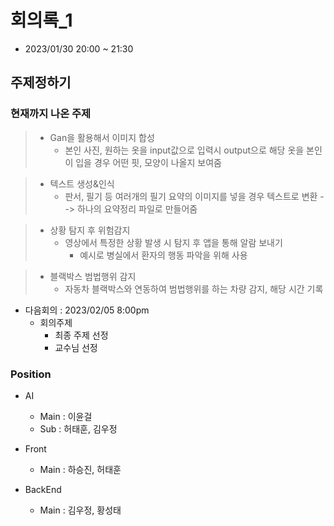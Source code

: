 # 회의록_1
- 2023/01/30 20:00 ~ 21:30

## 주제정하기

### 현재까지 나온 주제
>- Gan을 활용해서 이미지 합성
>   - 본인 사진, 원하는 옷을 input값으로 입력시 output으로 해당 옷을 본인이 입을 경우 어떤 핏, 모양이 나올지 보여줌

>- 텍스트 생성&인식
>   - 판서, 필기 등 여러개의 필기 요약의 이미지를 넣을 경우 텍스트로 변환 --> 하나의 요약정리 파일로 만들어줌

>- 상황 탐지 후 위험감지
>   - 영상에서 특정한 상황 발생 시 탐지 후 앱을 통해 알람 보내기
>     - 예시로 병실에서 환자의 행동 파악을 위해 사용

>- 블랙박스 범법행위 감지
>   - 자동차 블랙박스와 연동하여 범법행위를 하는 차량 감지, 해당 시간 기록

- 다음회의 : 2023/02/05 8:00pm
  - 회의주제
    - 최종 주제 선정
    - 교수님 선정

### Position
- AI
  - Main : 이윤걸
  - Sub : 허태훈, 김우정

- Front
  - Main : 하승진, 허태훈

- BackEnd
  - Main : 김우정, 황성태
